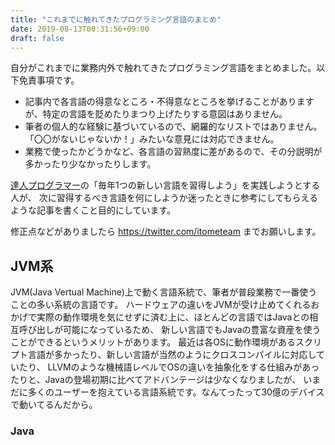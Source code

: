 ```yaml
---
title: "これまでに触れてきたプログラミング言語のまとめ"
date: 2019-08-13T00:31:56+09:00
draft: false
---
```


自分がこれまでに業務内外で触れてきたプログラミング言語をまとめました。以下免責事項です。

- 記事内で各言語の得意なところ・不得意なところを挙げることがありますが、特定の言語を貶めたりまつり上げたりする意図はありません。
- 筆者の個人的な経験に基づいているので、網羅的なリストではありません。「〇〇がないじゃないか！」みたいな意見には対応できません。
- 業務で使ったかどうかなど、各言語の習熟度に差があるので、その分説明が多かったり少なかったりします。

[達人プログラマー](https://amzn.to/2Me10kB)の「毎年1つの新しい言語を習得しよう」を実践しようとする人が、
次に習得するべき言語を何にしようか迷ったときに参考にしてもらえるような記事を書くこと目的にしています。

修正点などがありましたら https://twitter.com/itometeam までお願いします。

## JVM系
JVM(Java Vertual Machine)上で動く言語系統で、筆者が普段業務で一番使うことの多い系統の言語です。
ハードウェアの違いをJVMが受け止めてくれるおかげで実際の動作環境を気にせずに済む上に、ほとんどの言語ではJavaとの相互呼び出しが可能になっているため、
新しい言語でもJavaの豊富な資産を使うことができるというメリットがあります。
最近は各OSに動作環境があるスクリプト言語が多かったり、新しい言語が当然のようにクロスコンパイルに対応していたり、
LLVMのような機械語レベルでOSの違いを抽象化をする仕組みがあったりと、Javaの登場初期に比べてアドバンテージは少なくなりましたが、
いまだに多くのユーザーを抱えている言語系統です。なんてったって30億のデバイスで動いてるんだから。

### Java


